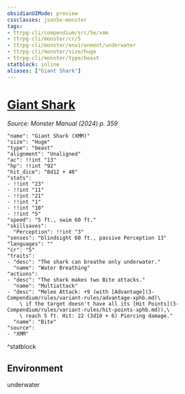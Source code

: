 ```yaml
---
obsidianUIMode: preview
cssclasses: json5e-monster
tags:
- ttrpg-cli/compendium/src/5e/xmm
- ttrpg-cli/monster/cr/5
- ttrpg-cli/monster/environment/underwater
- ttrpg-cli/monster/size/huge
- ttrpg-cli/monster/type/beast
statblock: inline
aliases: ["Giant Shark"]
---
```

# [Giant Shark](3-Compendium\bestiary\beast/giant-shark-xmm.md)
*Source: Monster Manual (2024) p. 359*  

```statblock
"name": "Giant Shark (XMM)"
"size": "Huge"
"type": "beast"
"alignment": "Unaligned"
"ac": !!int "13"
"hp": !!int "92"
"hit_dice": "8d12 + 40"
"stats":
- !!int "23"
- !!int "11"
- !!int "21"
- !!int "1"
- !!int "10"
- !!int "5"
"speed": "5 ft., swim 60 ft."
"skillsaves":
  "Perception": !!int "3"
"senses": "blindsight 60 ft., passive Perception 13"
"languages": ""
"cr": "5"
"traits":
- "desc": "The shark can breathe only underwater."
  "name": "Water Breathing"
"actions":
- "desc": "The shark makes two Bite attacks."
  "name": "Multiattack"
- "desc": "Melee Attack: +9 (with [Advantage](3-Compendium/rules/variant-rules/advantage-xphb.md)\
    \ if the target doesn't have all its [Hit Points](3-Compendium/rules/variant-rules/hit-points-xphb.md)),\
    \ reach 5 ft. Hit: 22 (3d10 + 6) Piercing damage."
  "name": "Bite"
"source":
- "XMM"
```
^statblock

## Environment

underwater
